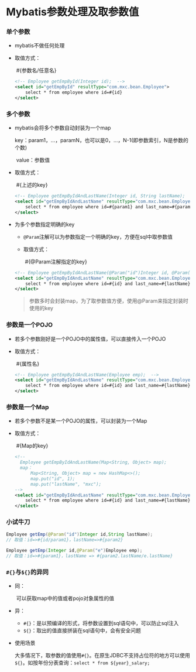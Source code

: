 # Mybatis参数处理及取参数值

### 单个参数

- mybatis不做任何处理

- 取值方式：

  ​	#{参数名/任意名}

  ```xml
  <!-- Employee getEmpById(Integer id);  -->
  <select id="getEmpById" resultType="com.mxc.bean.Employee">
      select * from employee where id=#{id}
  </select>
  ```


### 多个参数

- mybatis会将多个参数自动封装为一个map

  ​	key：param1，...，paramN，也可以是0，...，N-1(即参数索引，N是参数的个数)

  ​	value：参数值

- 取值方式：

  ​	#{上述的key}

  ```xml
  <!-- Employee getEmpByIdAndLastName(Integer id, String lastName);  -->
  <select id="getEmpByIdAndLastName" resultType="com.mxc.bean.Employee">
      select * from employee where id=#{param1} and last_name=#{param2}
  </select>
  ```

- 为多个参数指定明确的key

  - `@Param`注解可以为参数指定一个明确的key，方便在sql中取参数值

  - 取值方式：

    ​	#{@Param注解指定的key}

  ```xml
  <!-- Employee getEmpByIdAndLastName(@Param("id")Integer id, @Param("lastName")String lastName);  -->
  <select id="getEmpByIdAndLastName" resultType="com.mxc.bean.Employee">
      select * from employee where id=#{id} and last_name=#{lastName}
  </select>
  ```

  > 参数多时会封装map，为了取参数值方便，使用@Param来指定封装时使用的key

### 参数是一个POJO

- 若多个参数刚好是一个POJO中的属性值，可以直接传入一个POJO

- 取值方式：

  ​	#{属性名}

  ```xml
  <!-- Employee getEmpByIdAndLastName(Employee emp);  -->
  <select id="getEmpByIdAndLastName" resultType="com.mxc.bean.Employee">
      select * from employee where id=#{id} and last_name=#{lastName}
  </select>
  ```

### 参数是一个Map

- 若多个参数不是某一个POJO的属性，可以封装为一个Map

- 取值方式：

  ​	#{Map的key}

  ```xml
  <!-- 
  	Employee getEmpByIdAndLastName(Map<String, Object> map); 
  	map：
  		Map<String, Object> map = new HashMap<>();
  		map.put("id", 1);
  		map.put("lastName", "mxc");
  -->
  <select id="getEmpByIdAndLastName" resultType="com.mxc.bean.Employee">
      select * from employee where id=#{id} and last_name=#{lastName}
  </select>
  ```

### 小试牛刀

```java
Employee getEmp(@Param("id")Integer id,String lastName);
// 取值：id=>#{id/param1}，lastName=>#{param2}

Employee getEmp(Integer id,@Param("e")Employee emp);
// 取值：id=>#{param1}，lastName => #{param2.lastName/e.lastName}
```

### `#{}`与`${}`的异同

- 同：

  ​	可以获取map中的值或者pojo对象属性的值

- 异：
  - `#{}`：是以预编译的形式，将参数设置到sql语句中，可以防止sql注入
  - `${}`：取出的值直接拼装在sql语句中，会有安全问题

- 使用场景

  大多情况下，取参数的值使用`#{}`。在原生JDBC不支持占位符的地方可以使用`${}`。如按年份分表查询：`select * from ${year}_salary;`










